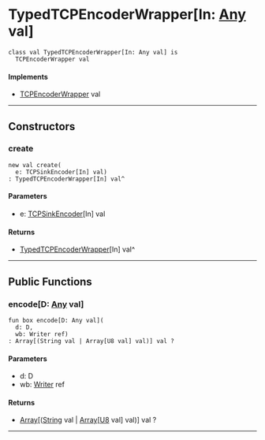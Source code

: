 # TypedTCPEncoderWrapper\[In: [Any](builtin-Any) val\]

```pony
class val TypedTCPEncoderWrapper[In: Any val] is
  TCPEncoderWrapper val
```

#### Implements

* [TCPEncoderWrapper](wallaroo-core-sink-tcp_sink-TCPEncoderWrapper) val

---

## Constructors

### create

```pony
new val create(
  e: TCPSinkEncoder[In] val)
: TypedTCPEncoderWrapper[In] val^
```
#### Parameters

*   e: [TCPSinkEncoder](wallaroo-core-sink-tcp_sink-TCPSinkEncoder)\[In\] val

#### Returns

* [TypedTCPEncoderWrapper](wallaroo-core-sink-tcp_sink-TypedTCPEncoderWrapper)\[In\] val^

---

## Public Functions

### encode\[D: [Any](builtin-Any) val\]

```pony
fun box encode[D: Any val](
  d: D,
  wb: Writer ref)
: Array[(String val | Array[U8 val] val)] val ?
```
#### Parameters

*   d: D
*   wb: [Writer](buffered-Writer) ref

#### Returns

* [Array](builtin-Array)\[([String](builtin-String) val | [Array](builtin-Array)\[[U8](builtin-U8) val\] val)\] val ?

---

